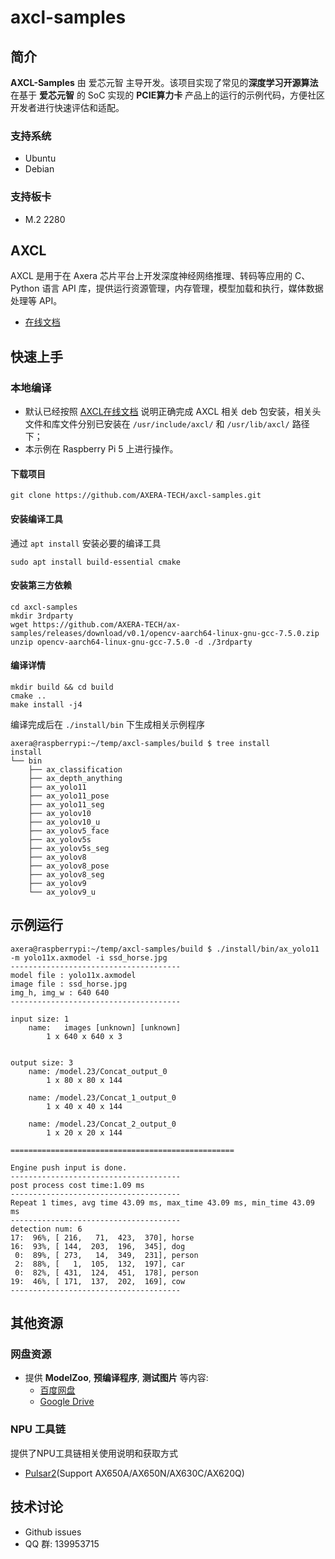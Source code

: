 # axcl-samples

## 简介

**AXCL-Samples** 由 爱芯元智 主导开发。该项目实现了常见的**深度学习开源算法**在基于 **爱芯元智** 的 SoC 实现的 **PCIE算力卡** 产品上的运行的示例代码，方便社区开发者进行快速评估和适配。

### 支持系统

- Ubuntu
- Debian

### 支持板卡

- M.2 2280

## AXCL

AXCL 是用于在 Axera 芯片平台上开发深度神经网络推理、转码等应用的 C、Python 语言 API 库，提供运行资源管理，内存管理，模型加载和执行，媒体数据处理等 API。

- [在线文档](https://axcl-docs.readthedocs.io/zh-cn/latest/index.html)

## 快速上手

### 本地编译

- 默认已经按照 [AXCL在线文档](https://axcl-docs.readthedocs.io/zh-cn/latest/index.html) 说明正确完成 AXCL 相关 deb 包安装，相关头文件和库文件分别已安装在 `/usr/include/axcl/` 和 `/usr/lib/axcl/` 路径下；
- 本示例在 Raspberry Pi 5 上进行操作。

#### 下载项目

```
git clone https://github.com/AXERA-TECH/axcl-samples.git
```

#### 安装编译工具
通过 `apt install` 安装必要的编译工具

```
sudo apt install build-essential cmake
```

#### 安装第三方依赖

```
cd axcl-samples
mkdir 3rdparty
wget https://github.com/AXERA-TECH/ax-samples/releases/download/v0.1/opencv-aarch64-linux-gnu-gcc-7.5.0.zip
unzip opencv-aarch64-linux-gnu-gcc-7.5.0 -d ./3rdparty
```

#### 编译详情

```
mkdir build && cd build
cmake ..
make install -j4
```

编译完成后在 `./install/bin` 下生成相关示例程序

```
axera@raspberrypi:~/temp/axcl-samples/build $ tree install
install
└── bin
    ├── ax_classification
    ├── ax_depth_anything
    ├── ax_yolo11
    ├── ax_yolo11_pose
    ├── ax_yolo11_seg
    ├── ax_yolov10
    ├── ax_yolov10_u
    ├── ax_yolov5_face
    ├── ax_yolov5s
    ├── ax_yolov5s_seg
    ├── ax_yolov8
    ├── ax_yolov8_pose
    ├── ax_yolov8_seg
    ├── ax_yolov9
    └── ax_yolov9_u
```

## 示例运行

```
axera@raspberrypi:~/temp/axcl-samples/build $ ./install/bin/ax_yolo11 -m yolo11x.axmodel -i ssd_horse.jpg
--------------------------------------
model file : yolo11x.axmodel
image file : ssd_horse.jpg
img_h, img_w : 640 640
--------------------------------------

input size: 1
    name:   images [unknown] [unknown]
        1 x 640 x 640 x 3


output size: 3
    name: /model.23/Concat_output_0
        1 x 80 x 80 x 144

    name: /model.23/Concat_1_output_0
        1 x 40 x 40 x 144

    name: /model.23/Concat_2_output_0
        1 x 20 x 20 x 144

==================================================

Engine push input is done.
--------------------------------------
post process cost time:1.09 ms
--------------------------------------
Repeat 1 times, avg time 43.09 ms, max_time 43.09 ms, min_time 43.09 ms
--------------------------------------
detection num: 6
17:  96%, [ 216,   71,  423,  370], horse
16:  93%, [ 144,  203,  196,  345], dog
 0:  89%, [ 273,   14,  349,  231], person
 2:  88%, [   1,  105,  132,  197], car
 0:  82%, [ 431,  124,  451,  178], person
19:  46%, [ 171,  137,  202,  169], cow
--------------------------------------
```

## 其他资源

### 网盘资源

- 提供 **ModelZoo**, **预编译程序**, **测试图片** 等内容:
  - [百度网盘](https://pan.baidu.com/s/1cnMeqsD-hErlRZlBDDvuoA?pwd=oey4)
  - [Google Drive](https://drive.google.com/drive/folders/1JY59vOFS2qxI8TkVIZ0pHfxHMfKPW5PS?usp=sharing)

### NPU 工具链

提供了NPU工具链相关使用说明和获取方式
  - [Pulsar2](https://pulsar2-docs.readthedocs.io/zh_CN/latest/)(Support AX650A/AX650N/AX630C/AX620Q)

## 技术讨论

- Github issues
- QQ 群: 139953715
